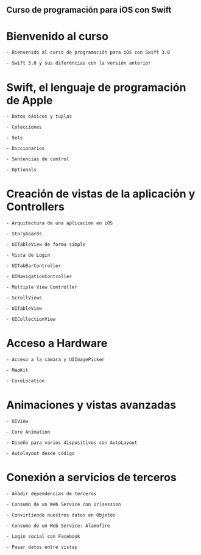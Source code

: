 ## Curso de programación para iOS con Swift

# Bienvenido al curso

	- Bienvenido al curso de programación para iOS con Swift 3.0

	- Swift 3.0 y sus diferencias con la versión anterior

# Swift, el lenguaje de programación de Apple

	- Datos básicos y tuplas

	- Colecciones

	- Sets

	- Diccionarios

	- Sentencias de control

	- Optionals

# Creación de vistas de la aplicación y Controllers

	- Arquitectura de una aplicación en iOS

	- Storyboards

	- UITableView de forma simple

	- Vista de Login

	- UITabBarController

	- UINavigationController

	- Multiple View Controller

	- ScrollViews

	- UITableView

	- UICollectionView

# Acceso a Hardware

	- Acceso a la cámara y UIImagePicker

	- MapKit

	- CoreLocation

# Animaciones y vistas avanzadas

	- UIView

	- Core Animation

	- Diseño para varios dispositivos con AutoLayout

	- Autolayout desde código

# Conexión a servicios de terceros

	- Añadir dependencias de terceros

	- Consumo de un Web Service con Urlsession

	- Convirtiendo nuestros datos en Objetos

	- Consumo de un Web Service: Alamofire

	- Login social con Facebook

	- Pasar datos entre vistas

